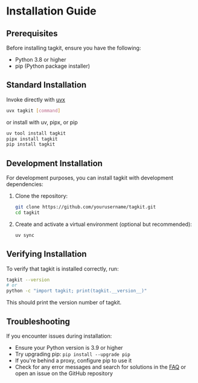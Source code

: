 # Installation Guide

## Prerequisites

Before installing tagkit, ensure you have the following:

- Python 3.8 or higher
- pip (Python package installer)

## Standard Installation

Invoke directly with [uvx](https://docs.astral.sh/uv/#tools)

```bash
uvx tagkit [command] 
```

or install with uv, pipx, or pip

```bash
uv tool install tagkit
pipx install tagkit
pip install tagkit
```

## Development Installation

For development purposes, you can install tagkit with development dependencies:

1. Clone the repository:
   ```bash
   git clone https://github.com/yourusername/tagkit.git
   cd tagkit
   ```

2. Create and activate a virtual environment (optional but recommended):
   ```bash
   uv sync
   ```

## Verifying Installation

To verify that tagkit is installed correctly, run:

```bash
tagkit --version
# or
python -c "import tagkit; print(tagkit.__version__)"
```

This should print the version number of tagkit.

## Troubleshooting

If you encounter issues during installation:

- Ensure your Python version is 3.9 or higher
- Try upgrading pip: `pip install --upgrade pip`
- If you're behind a proxy, configure pip to use it
- Check for any error messages and search for solutions in the [FAQ](faq.md) or open an issue on the GitHub repository
